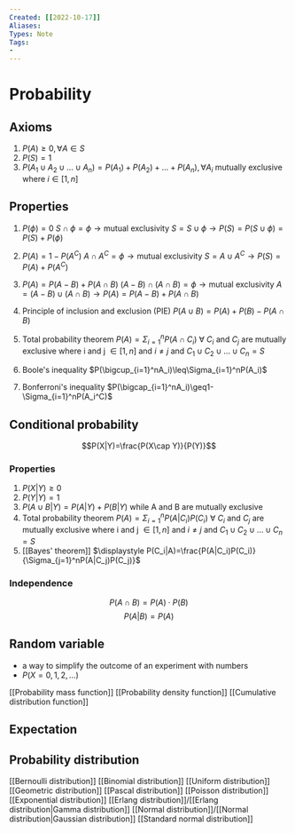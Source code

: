```yaml
---
Created: [[2022-10-17]]
Aliases: 
Types: Note
Tags: 
- 
---
```

# Probability
## Axioms
1. $P(A)\geq0,\forall A\in S$
2. $P(S)=1$
3. $P(A_1\cup A_2\cup\dots\cup A_n)=P(A_1)+P(A_2)+\dots+P(A_n),\forall A_i \text{ mutually exclusive where }i\in [1, n]$
## Properties
1. $P(\phi)=0$
   $S\cap\phi=\phi\rightarrow\text{mutual exclusivity}$
   $S=S\cup\phi\rightarrow P(S)=P(S\cup\phi)=P(S)+P(\phi)$
   
2. $P(A)=1-P(A^C)$
   $A\cap A^C=\phi\rightarrow \text{mutual exclusivity}$
   $S=A\cup A^C\rightarrow P(S)=P(A)+P(A^C)$
   
3. $P(A)=P(A-B)+P(A\cap B)$
   $(A-B)\cap (A\cap B)=\phi\rightarrow \text{mutual exclusivity}$
   $A=(A-B)\cup (A\cap B)\rightarrow P(A)=P(A-B)+P(A\cap B)$
   
4. Principle of inclusion and exclusion (PIE)
   $P(A\cup B)=P(A)+P(B)-P(A\cap B)$
   
5. Total probability theorem
   $P(A)=\Sigma_{i=1}^nP(A\cap C_i)$
   $\forall \text{ }C_i\text{ and }C_j\text{ are mutually exclusive where i and j }\in [1, n] \text{ and } i\neq j$
   $\text{and }C_1\cup C_2\cup\dots\cup C_n=S$
   
6. Boole's inequality
   $P(\bigcup_{i=1}^nA_i)\leq\Sigma_{i=1}^nP(A_i)$
   
7. Bonferroni's inequality
   $P(\bigcap_{i=1}^nA_i)\geq1-\Sigma_{i=1}^nP(A_i^C)$

## Conditional probability
$$P(X|Y)=\frac{P(X\cap Y)}{P(Y)}$$
### Properties
1. $P(X|Y)\geq 0$
2. $P(Y|Y)=1$
3. $P(A\cup B|Y)=P(A|Y)+P(B|Y)\text{ while A and B are mutually exclusive}$
4. Total probability theorem
   $P(A)=\Sigma_{i=1}^nP(A|C_i)P(C_i)$
   $\forall \text{ }C_i\text{ and }C_j\text{ are mutually exclusive where i and j }\in [1, n] \text{ and } i\neq j$
   $\text{and }C_1\cup C_2\cup\dots\cup C_n=S$
5. [[Bayes' theorem]]
   $\displaystyle P(C_i|A)=\frac{P(A|C_i)P(C_i)}{\Sigma_{j=1}^nP(A|C_j)P(C_j)}$

### Independence
$$P(A\cap B)=P(A)\cdot P(B)$$
$$P(A|B)=P(A)$$

## Random variable
- a way to simplify the outcome of an experiment with numbers
- $P(X=0, 1, 2, \dots)$

[[Probability mass function]]
[[Probability density function]]
[[Cumulative distribution function]]

## Expectation

## Probability distribution
[[Bernoulli distribution]]
[[Binomial distribution]]
[[Uniform distribution]]
[[Geometric distribution]]
[[Pascal distribution]]
[[Poisson distribution]]
[[Exponential distribution]]
[[Erlang distribution]]/[[Erlang distribution|Gamma distribution]]
[[Normal distribution]]/[[Normal distribution|Gaussian distribution]]
[[Standard normal distribution]]
